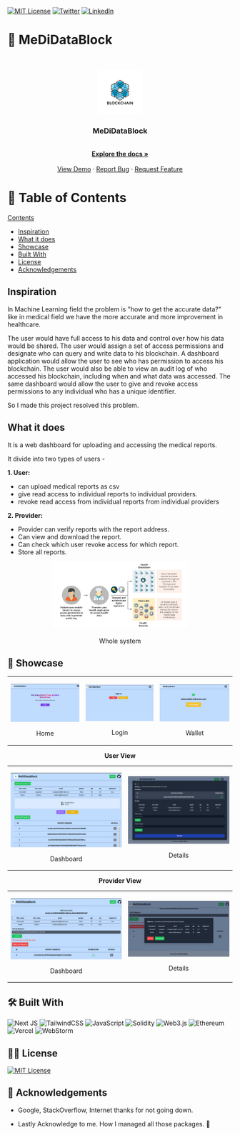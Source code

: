 [![MIT License][license-shield]][license-url]
[![Twitter][twitter-shield]][twitter-url]
[![LinkedIn][linkedin-shield]][linkedin-url]

<!-- PROJECT LOGO -->

# 🔩 MeDiDataBlock

<br />
<p align="center">
  <a href="https://github.com/Bivas-Biswas/Medical-Data-Privacy-using-Blockchain">
    <img src="./public/favicon.jpg" alt="Logo" width="20%">
  </a>
    <h3 align="center">MeDiDataBlock</h3>
  <p align="center">
    <br />
    <a href="https://github.com/Bivas-Biswas/Medical-Data-Privacy-using-Blockchain/#kajmanage"><strong>Explore the docs »</strong></a>
    <br />
    <br />
    <a href="https://Medical-Data-Privacy-using-Blockchain.vercel.app/">View Demo</a>
    ·
    <a href="https://github.com/Bivas-Biswas/Medical-Data-Privacy-using-Blockchain/issues">Report Bug</a>
    ·
    <a href="https://github.com/Bivas-Biswas/Medical-Data-Privacy-using-Blockchain/issues">Request Feature</a>
  </p>
</p>

<!-- TABLE OF CONTENTS -->

# 🛒 Table of Contents

[Contents](#table-of-contents)

- [Inspiration](#inspiration)
- [What it does](#what-it-does)
- [Showcase](#-showcase)
- [Built With](#-built-with)
- [License](#-license)
- [Acknowledgements](#acknowledgements)

## Inspiration

In Machine Learning field the problem is "how to get the accurate data?" like in medical field we have the more accurate and more improvement in healthcare.

The user would have full access to his data and control over how his data would be shared. The
user would assign a set of access permissions and designate who can query and write data to
his blockchain. A dashboard application would allow the user to see who has
permission to access his blockchain. The user would also be able to view an audit log of who
accessed his blockchain, including when and what data was accessed. The same dashboard
would allow the user to give and revoke access permissions to any individual who has a unique
identifier.

So I made this project resolved this problem.

## What it does

It is a web dashboard for uploading and accessing the medical reports.

It divide into two types of users -

**1. User:**

- can upload medical reports as csv
- give read access to individual reports to individual providers.
- revoke read access from individual reports from individual providers

**2. Provider:**

- Provider can verify reports with the report address.
- Can view and download the report.
- Can check which user revoke access for which report.
- Store all reports.

<p align="center">
    <img src="readme/whole-system.png" alt="Whole system" width="60%">
    <p align="center">Whole system</p>
</p>

## 📸 Showcase

<table align="center">
    <tr>
        <td>
                <p align="center">
                    <img src="readme/home.png" alt="homepage">
                    <p align="center">Home</p>
                </p>
        </td>
        <td> <p align="center">
                    <img src="readme/login.png" alt="homepage">
                    <p align="center">Login</p>
                </p>
        </td>
        <td> <p align="center">
                    <img src="readme/wallet.png" alt="homepage">
                    <p align="center">Wallet</p>
                </p>
        </td>
    </tr>
    </table>
   <b><p align="center">User View</p></b>
    <table align="center">
    <tr>
        <td>
                <p align="center">
                    <img src="readme/user-dashboard.png" alt="table view">
                    <p align="center">Dashboard</p>
                </p>
        </td>
        <td>
                <p align="center">
                    <img src="readme/user-details.png" alt="list view">
                    <p align="center">Details</p>
                </p>
        </td>
    </tr>
</table>
    <b><p align="center">Provider View</p></b>
    <table align="center">
    <tr>
        <td>
                <p align="center">
                    <img src="readme/provider-dashboard.png" alt="table view">
                    <p align="center">Dashboard</p>
                </p>
        </td>
        <td>
                <p align="center">
                    <img src="readme/provider-details.png" alt="list view">
                    <p align="center">Details</p>
                </p>
        </td>
    </tr>
</table>


## 🛠 Built With

![Next JS](https://img.shields.io/badge/Next-black?style=for-the-badge&logo=next.js&logoColor=white)
![TailwindCSS](https://img.shields.io/badge/tailwindcss-%2338B2AC.svg?style=for-the-badge&logo=tailwind-css&logoColor=white)
![JavaScript](https://img.shields.io/badge/javascript-%23323330.svg?style=for-the-badge&logo=javascript&logoColor=%23F7DF1E)
![Solidity](https://img.shields.io/badge/Solidity-%23363636.svg?style=for-the-badge&logo=solidity&logoColor=white)
![Web3.js](https://img.shields.io/badge/web3.js-F16822?style=for-the-badge&logo=web3.js&logoColor=white)
![Ethereum](https://img.shields.io/badge/Ethereum-3C3C3D?style=for-the-badge&logo=Ethereum&logoColor=white)
![Vercel](https://img.shields.io/badge/vercel-%23000000.svg?style=for-the-badge&logo=vercel&logoColor=white)
![WebStorm](https://img.shields.io/badge/webstorm-143?style=for-the-badge&logo=webstorm&logoColor=white&color=black)


## 👮‍♂️ License

[![MIT License][license-shield]][license-url]


## 🙏 Acknowledgements

- Google, StackOverflow, Internet thanks for not going down.

- Lastly Acknowledge to me. How I managed all those packages. 💪

[contributors-shield]: https://img.shields.io/github/contributors/Bivas-Biswas/Medical-Data-Privacy-using-Blockchain.svg?style=for-the-badge
[contributors-url]: https://github.com/Bivas-Biswas/Medical-Data-Privacy-using-Blockchain/graphs/contributors
[forks-shield]: https://img.shields.io/github/forks/Bivas-Biswas/Medical-Data-Privacy-using-Blockchain.svg?style=for-the-badge
[forks-url]: https://github.com/Bivas-Biswas/Medical-Data-Privacy-using-Blockchain/network/members
[stars-shield]: https://img.shields.io/github/stars/Bivas-Biswas/Medical-Data-Privacy-using-Blockchain.svg?style=for-the-badge
[stars-url]: https://github.com/Bivas-Biswas/Medical-Data-Privacy-using-Blockchain/stargazers
[issues-shield]: https://img.shields.io/github/issues/Bivas-Biswas/Medical-Data-Privacy-using-Blockchain.svg?style=for-the-badge
[issues-url]: https://github.com/Bivas-Biswas/Medical-Data-Privacy-using-Blockchain/issues
[license-shield]: https://img.shields.io/github/license/Bivas-Biswas/Medical-Data-Privacy-using-Blockchain.svg?style=for-the-badge
[license-url]: https://github.com/Bivas-Biswas/Medical-Data-Privacy-using-Blockchain/blob/main/License.md
[twitter-shield]: https://img.shields.io/badge/twitter-%231DA1F2.svg?style=for-the-badge&logo=Twitter&logoColor=white
[twitter-url]: https://www.linkedin.com/in/bivas-biswas-828a731b7/
[linkedin-shield]: https://img.shields.io/badge/-LinkedIn-black.svg?style=for-the-badge&logo=linkedin&colorB=555
[linkedin-url]: https://www.linkedin.com/in/bivas-biswas-828a731b7/
